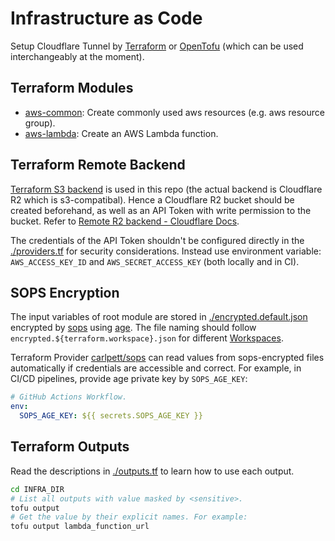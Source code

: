 # Infrastructure as Code

Setup Cloudflare Tunnel by
[Terraform](https://github.com/hashicorp/terraform)
or [OpenTofu](https://github.com/opentofu/opentofu)
(which can be used interchangeably at the moment).

## Terraform Modules

- [aws-common](./aws-common/README.md):
  Create commonly used aws resources (e.g. aws resource group).
- [aws-lambda](./aws-lambda/README.md):
  Create an AWS Lambda function.

## Terraform Remote Backend

[Terraform S3 backend](https://developer.hashicorp.com/terraform/language/backend/s3)
is used in this repo (the actual backend is Cloudflare R2 which is
s3-compatibal). Hence a Cloudflare R2 bucket should be created beforehand, as
well as an API Token with write permission to the bucket.
Refer to [Remote R2 backend - Cloudflare Docs](https://developers.cloudflare.com/terraform/advanced-topics/remote-backend/).

The credentials of the API Token shouldn't be configured directly in the
[./providers.tf](./providers.tf) for security considerations. Instead use
environment variable: `AWS_ACCESS_KEY_ID` and `AWS_SECRET_ACCESS_KEY`
(both locally and in CI).

## SOPS Encryption

The input variables of root module are stored in [./encrypted.default.json](./encrypted.default.json)
encrypted by [sops](https://github.com/getsops/sops) using [age](https://github.com/FiloSottile/age).
The file naming should follow `encrypted.${terraform.workspace}.json` for different
[Workspaces](https://opentofu.org/docs/language/state/workspaces/).

Terraform Provider [carlpett/sops](https://registry.terraform.io/providers/carlpett/sops/latest)
can read values from sops-encrypted files automatically if credentials are
accessible and correct. For example, in CI/CD pipelines, provide age private key
by `SOPS_AGE_KEY`:

```yaml
# GitHub Actions Workflow.
env:
  SOPS_AGE_KEY: ${{ secrets.SOPS_AGE_KEY }}
```

## Terraform Outputs

Read the descriptions in [./outputs.tf](./outputs.tf)
to learn how to use each output.

```sh
cd INFRA_DIR
# List all outputs with value masked by <sensitive>.
tofu output 
# Get the value by their explicit names. For example:
tofu output lambda_function_url
```
